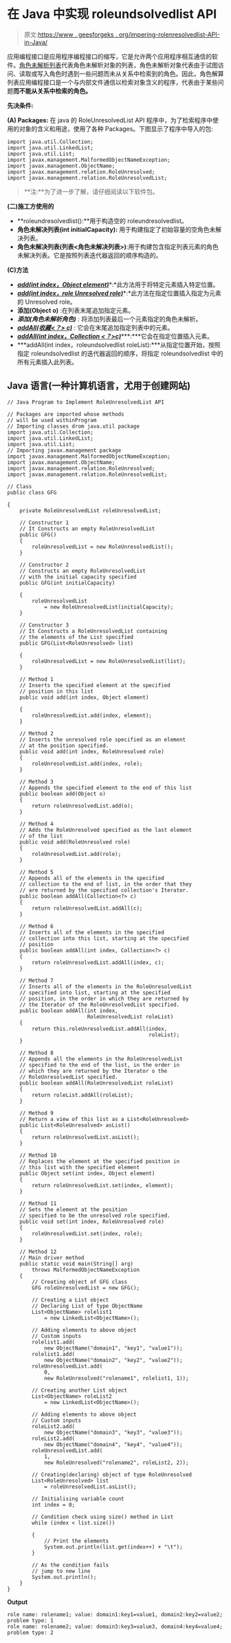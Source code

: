 # 在 Java 中实现 roleundsolvedlist API

> 原文:[https://www . geesforgeks . org/impering-rolenresolvedlist-API-in-Java/](https://www.geeksforgeeks.org/implementing-roleunresolvedlist-api-in-java/)

应用编程接口是应用程序编程接口的缩写，它是允许两个应用程序相互通信的软件。[角色未解析列表](https://www.geeksforgeeks.org/java-program-to-implement-rolelist-api/)代表角色未解析对象的列表，角色未解析对象代表由于试图访问、读取或写入角色时遇到一些问题而未从关系中检索到的角色。因此，角色解算列表应用编程接口是一个与内部文件通信以检索对象含义的程序，代表由于某些问题**而不能从关系中检索的角色。**

**先决条件:**

**(A) Packages:** 在 java 的 RoleUnresolvedList API 程序中，为了检索程序中使用的对象的含义和用途，使用了各种 Packages。下图显示了程序中导入的包:

```
import java.util.Collection;
import java.util.LinkedList;
import java.util.List;
import javax.management.MalformedObjectNameException;
import javax.management.ObjectName;
import javax.management.relation.RoleUnresolved;
import javax.management.relation.RoleUnresolvedList;
```

> **注:**为了进一步了解，请仔细阅读以下软件包。

**(二)施工方使用的**

*   **roleundresolvedlist():**用于构造空的 roleundresolvedlist。
*   **角色未解决列表(int initialCapacity):** 用于构建指定了初始容量的空角色未解决列表。
*   **角色未解决列表(列表<角色未解决列表>)**:用于构建包含指定列表元素的角色未解决列表。它是按照列表迭代器返回的顺序构造的。

**(C)方法**

*   [***add(int index，Object element)***](https://www.geeksforgeeks.org/list-addint-index-e-element-method-in-java/)*:*此方法用于将特定元素插入特定位置。
*   [***add(int index，role Unresolved role)***](https://www.geeksforgeeks.org/java-program-to-implement-rolelist-api/)*:*此方法在指定位置插入指定为元素的 Unresolved role。
*   **添加(Object o)** :在列表末尾追加指定元素。
*   ***添加(角色未解析角色)** :* 将添加列表最后一个元素指定的角色未解析。
*   [***addAll(收藏<？> c)***](https://www.geeksforgeeks.org/vector-addall-method-in-java/) *:* 它会在末尾追加指定列表中的元素。
*   [***addAll(int index，Collection <？>c)***](https://www.geeksforgeeks.org/java-util-arraylist-addall-method-java/)***:***它会在指定位置插入元素。
*   ***addAll(int index，roleundsolvedlist roleList):***从指定位置开始，按照指定 roleundsolvedlist 的迭代器返回的顺序，将指定 roleundsolvedlist 中的所有元素插入此列表。

## Java 语言(一种计算机语言，尤用于创建网站)

```
// Java Program to Implement RoleUnresolvedList API

// Packages are imported whose methods
// will be used withinProgram
// Importing classes drom java.util package
import java.util.Collection;
import java.util.LinkedList;
import java.util.List;
// Importing javax.management package
import javax.management.MalformedObjectNameException;
import javax.management.ObjectName;
import javax.management.relation.RoleUnresolved;
import javax.management.relation.RoleUnresolvedList;

// Class
public class GFG

{
    private RoleUnresolvedList roleUnresolvedList;

    // Constructor 1
    // It Constructs an empty RoleUnresolvedList
    public GFG()
    {
        roleUnresolvedList = new RoleUnresolvedList();
    }

    // Constructor 2
    // Constructs an empty RoleUnresolvedList
    // with the initial capacity specified
    public GFG(int initialCapacity)

    {
        roleUnresolvedList
            = new RoleUnresolvedList(initialCapacity);
    }

    // Constructor 3
    // It Constructs a RoleUnresolvedList containing
    // the elements of the List specified
    public GFG(List<RoleUnresolved> list)

    {
        roleUnresolvedList = new RoleUnresolvedList(list);
    }

    // Method 1
    // Inserts the specified element at the specified
    // position in this list
    public void add(int index, Object element)

    {
        roleUnresolvedList.add(index, element);
    }

    // Method 2
    // Inserts the unresolved role specified as an element
    // at the position specified.
    public void add(int index, RoleUnresolved role)
    {
        roleUnresolvedList.add(index, role);
    }

    // Method 3
    // Appends the specified element to the end of this list
    public boolean add(Object o)
    {
        return roleUnresolvedList.add(o);
    }

    // Method 4
    // Adds the RoleUnresolved specified as the last element
    // of the list
    public void add(RoleUnresolved role)
    {
        roleUnresolvedList.add(role);
    }

    // Method 5
    // Appends all of the elements in the specified
    // collection to the end of list, in the order that they
    // are returned by the specified collection's Iterator.
    public boolean addAll(Collection<?> c)
    {
        return roleUnresolvedList.addAll(c);
    }

    // Method 6
    // Inserts all of the elements in the specified
    // collection into this list, starting at the specified
    // position
    public boolean addAll(int index, Collection<?> c)
    {
        return roleUnresolvedList.addAll(index, c);
    }

    // Method 7
    // Inserts all of the elements in the RoleUnresolvedList
    // specified into list, starting at the specified
    // position, in the order in which they are returned by
    // the Iterator of the RoleUnresolvedList specified.
    public boolean addAll(int index,
                          RoleUnresolvedList roleList)
    {
        return this.roleUnresolvedList.addAll(index,
                                              roleList);
    }

    // Method 8
    // Appends all the elements in the RoleUnresolvedList
    // specified to the end of the list, in the order in
    // which they are returned by the Iterator o the
    // RoleUnresolvedList specified.
    public boolean addAll(RoleUnresolvedList roleList)
    {
        return roleList.addAll(roleList);
    }

    // Method 9
    // Return a view of this list as a List<RoleUnresolved>
    public List<RoleUnresolved> asList()
    {
        return roleUnresolvedList.asList();
    }

    // Method 10
    // Replaces the element at the specified position in
    // this list with the specified element
    public Object set(int index, Object element)
    {
        return roleUnresolvedList.set(index, element);
    }

    // Method 11
    // Sets the element at the position
    // specified to be the unresolved role specified.
    public void set(int index, RoleUnresolved role)
    {
        roleUnresolvedList.set(index, role);
    }

    // Method 12
    // Main driver method
    public static void main(String[] arg)
        throws MalformedObjectNameException
    {
        // Creating object of GFG class
        GFG roleUnresolvedList = new GFG();

        // Creating a List object
        // Declaring List of type ObjectName
        List<ObjectName> rolelist1
            = new LinkedList<ObjectName>();

        // Adding elements to above object
        // Custom inputs
        rolelist1.add(
            new ObjectName("domain1", "key1", "value1"));
        rolelist1.add(
            new ObjectName("domain2", "key2", "value2"));
        roleUnresolvedList.add(
            0,
            new RoleUnresolved("rolename1", rolelist1, 1));

        // Creating another List object
        List<ObjectName> roleList2
            = new LinkedList<ObjectName>();

        // Adding elements to above object
        // Custom inputs
        roleList2.add(
            new ObjectName("domain3", "key3", "value3"));
        roleList2.add(
            new ObjectName("domain4", "key4", "value4"));
        roleUnresolvedList.add(
            1,
            new RoleUnresolved("rolename2", roleList2, 2));

        // Creating(declaring) object of type RoleUnresolved
        List<RoleUnresolved> list
            = roleUnresolvedList.asList();

        // Initialising variable count
        int index = 0;

        // Condition check using size() method in List
        while (index < list.size())

        {
            // Print the elements
            System.out.println(list.get(index++) + "\t");
        }

        // As the condition fails
        // jump to new line
        System.out.println();
    }
}
```

**Output**

```
role name: rolename1; value: domain1:key1=value1, domain2:key2=value2; problem type: 1    
role name: rolename2; value: domain3:key3=value3, domain4:key4=value4; problem type: 2
```